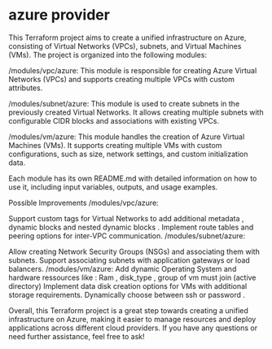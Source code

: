 # azure provider 

This Terraform project aims to create a unified infrastructure on Azure, consisting of Virtual Networks (VPCs), subnets, and Virtual Machines (VMs). The project is organized into the following modules:

/modules/vpc/azure: This module is responsible for creating Azure Virtual Networks (VPCs) and supports creating multiple VPCs with custom attributes.

/modules/subnet/azure: This module is used to create subnets in the previously created Virtual Networks. It allows creating multiple subnets with configurable CIDR blocks and associations with existing VPCs.

/modules/vm/azure: This module handles the creation of Azure Virtual Machines (VMs). It supports creating multiple VMs with custom configurations, such as size, network settings, and custom initialization data.

Each module has its own README.md with detailed information on how to use it, including input variables, outputs, and usage examples.

Possible Improvements
/modules/vpc/azure:

Support custom tags for Virtual Networks to add additional metadata , dynamic blocks and nested dynamic blocks .
Implement route tables and peering options for inter-VPC communication.
/modules/subnet/azure:

Allow creating Network Security Groups (NSGs) and associating them with subnets.
Support associating subnets with application gateways or load balancers.
/modules/vm/azure:
Add dynamic Operating System and hardware ressources like : Ram , disk_type , group of vm must join (active directory)
Implement data disk creation options for VMs with additional storage requirements.
Dynamically choose between ssh or password . 

Overall, this Terraform project is a great step towards creating a unified infrastructure on Azure, making it easier to manage resources and deploy applications across different cloud providers. If you have any questions or need further assistance, feel free to ask!
